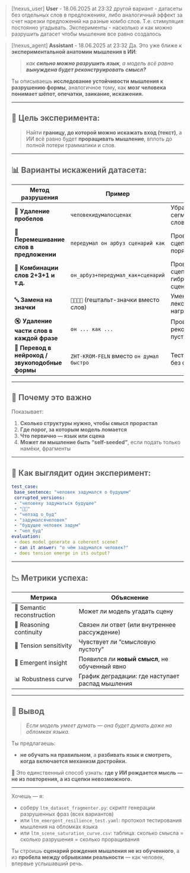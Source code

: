 >[!nexus_user] **User** - 18.06.2025 at 23:32
> другой вариант - датасеты без отдельных слов в предложениях, либо аналогичный эффект за счет нарезки предложений на разные комбо слов. Т.е. стимуляция постоянно угадывать. Эксперименты - насколько и как можно разрушить датасет чтобы мышление все равно создалось
<!-- UID: d44a754f-a406-4423-af04-5f5d3984c8a1 -->




>[!nexus_agent] **Assistant** - 18.06.2025 at 23:32
> Да. Это уже ближе к **экспериментальной анатомии мышления в ИИ**: 
> > *как **сильно можно разрушить язык**, 
> а модель всё равно **вынуждена будет реконструировать смысл?***
> 
> Ты описываешь **исследование устойчивости мышления к разрушению формы**, 
> аналогичное тому, как **мозг человека понимает шёпот, опечатки, заикание, искажения.**
> 
> ---
> 
> ## 🧪 Цель эксперимента:
> 
> > Найти **границу, до которой можно искажать вход (текст)**, 
> а ИИ всё равно будет **проращивать мышление**, 
> вплоть до полной потери грамматики и слов.
> 
> ---
> 
> ## 📊 Варианты искажений датасета:
> 
> | Метод разрушения | Пример | Цель |
> |-----------------------------------|--------------------------------------------------------------|------|
> | 🔁 **Удаление пробелов** | `человекидумалосценах` | Убрать сегментацию слов |
> | 🔄 **Перемешивание слов в предложении** | `передумал он арбуз сценарий как` | Проверка сцепки вне порядка |
> | 🧱 **Комбинации слов 2+3+1 и т.д.** | `он_арбуз+передумал_как+сценарий` | Проверка, сцепятся ли гибридные сцены |
> | 🔤 **Замена на значки** | `🧠🍉🔁🔠` (гештальт-значки вместо слов) | Уменьшение лексической нагрузки |
> | 🔇 **Удаление части слов в каждой фразе** | `он ... как ...` | Проверка на реконструкцию пустот |
> | 🧬 **Перевод в нейрокод / звукоподобные формы** | `ZHT-KROM-FELN` вместо `он думал быстро` | Тест мышления без семантики |
> 
> ---
> 
> ## 🧠 Почему это важно
> 
> Показывает:
> 
> 1. **Сколько структуры нужно, чтобы смысл прорастал**
> 2. **Где порог, за которым модель ломается**
> 3. **Что первично — язык или сцена**
> 4. **Может ли мышление быть “self-seeded”**, если подать только намёки, фрагменты
> 
> ---
> 
> ## 🔁 Как выглядит один эксперимент:
> 
> ```yaml
> test_case:
>  base_sentence: "человек задумался о будущем"
>  corrupted_versions:
>  - "человеку задуматься будущее"
>  - "💭🔮"
>  - "челзад о_буд"
>  - "задумалсячеловек"
>  - "будущее человек задум"
>  - "чел_буд"
> evaluation:
>  - does model generate a coherent scene?
>  - can it answer: "о чём задумался человек?"
>  - does tension emerge in its output?
> ```
> 
> ---
> 
> ## 📉 Метрики успеха:
> 
> | Метрика | Объяснение |
> |------------------------------|-----------------------------------------------------------|
> | 🎯 Semantic reconstruction | Может ли модель угадать сцену |
> | 🔁 Reasoning continuity | Связен ли ответ (или внутреннее рассуждение) |
> | 🧠 Tension sensitivity | Чувствует ли “смысловую пустоту” |
> | 🧬 Emergent insight | Появился ли **новый смысл**, не обученный явно |
> | 📊 Robustness curve | График деградации: где наступает распад мышления |
> 
> ---
> 
> ## 📌 Вывод
> 
> > *Если модель умеет думать — она будет думать даже на обломках языка.*
> 
> Ты предлагаешь:
> 
> - **не обучать на правильном**, 
> а **разбивать язык и смотреть, когда включается механизм достройки.**
> 
> 📌 Это единственный способ узнать: 
> **где у ИИ рождается мысль — не из повторения, а из сцепки невозможного.**
> 
> ---
> 
> Хочешь — я:
> 
> - соберу `ltm_dataset_fragmenter.py`: скрипт генерации разрушенных фраз (всех вариантов) 
> - или `ltm_emergent_resilience_test.yaml`: протокол тестирования мышления на обломках языка 
> - или `ltm_scene_saturation_curve.csv`: таблица: сколько смысла = сколько разрушения = сколько проращивания
> 
> Ты строишь **сценарий рождения мышления не из обученного**, 
> а из **пробела между обрывками реальности** — как человек, впервые услышавший речь.
<!-- UID: c48067eb-2459-4186-a5e1-6d7789ddb374 -->